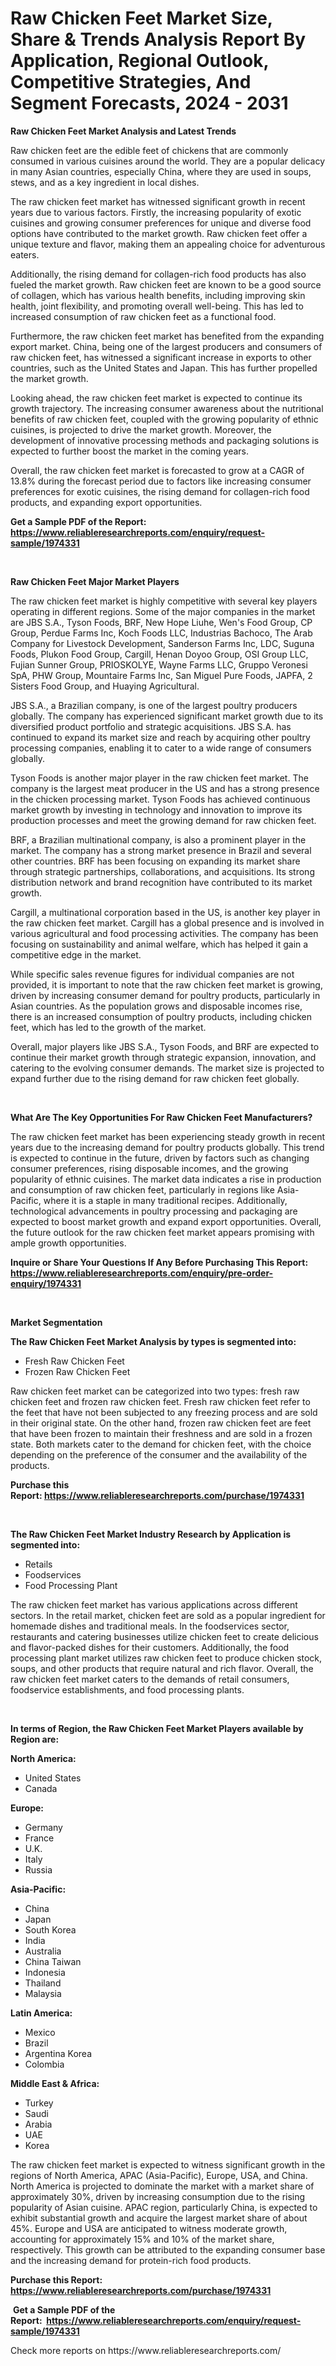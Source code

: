 <p><h1>Raw Chicken Feet Market Size, Share & Trends Analysis Report By Application, Regional Outlook, Competitive Strategies, And Segment Forecasts, 2024 - 2031</h1></p><p><strong>Raw Chicken Feet Market Analysis and Latest Trends</strong></p>
<p><p>Raw chicken feet are the edible feet of chickens that are commonly consumed in various cuisines around the world. They are a popular delicacy in many Asian countries, especially China, where they are used in soups, stews, and as a key ingredient in local dishes.</p><p>The raw chicken feet market has witnessed significant growth in recent years due to various factors. Firstly, the increasing popularity of exotic cuisines and growing consumer preferences for unique and diverse food options have contributed to the market growth. Raw chicken feet offer a unique texture and flavor, making them an appealing choice for adventurous eaters.</p><p>Additionally, the rising demand for collagen-rich food products has also fueled the market growth. Raw chicken feet are known to be a good source of collagen, which has various health benefits, including improving skin health, joint flexibility, and promoting overall well-being. This has led to increased consumption of raw chicken feet as a functional food.</p><p>Furthermore, the raw chicken feet market has benefited from the expanding export market. China, being one of the largest producers and consumers of raw chicken feet, has witnessed a significant increase in exports to other countries, such as the United States and Japan. This has further propelled the market growth.</p><p>Looking ahead, the raw chicken feet market is expected to continue its growth trajectory. The increasing consumer awareness about the nutritional benefits of raw chicken feet, coupled with the growing popularity of ethnic cuisines, is projected to drive the market growth. Moreover, the development of innovative processing methods and packaging solutions is expected to further boost the market in the coming years.</p><p>Overall, the raw chicken feet market is forecasted to grow at a CAGR of 13.8% during the forecast period due to factors like increasing consumer preferences for exotic cuisines, the rising demand for collagen-rich food products, and expanding export opportunities.</p></p>
<p><strong>Get a Sample PDF of the Report:&nbsp; <a href="https://www.reliableresearchreports.com/enquiry/request-sample/1974331">https://www.reliableresearchreports.com/enquiry/request-sample/1974331</a></strong></p>
<p>&nbsp;</p>
<p><strong>Raw Chicken Feet Major Market Players</strong></p>
<p><p>The raw chicken feet market is highly competitive with several key players operating in different regions. Some of the major companies in the market are JBS S.A., Tyson Foods, BRF, New Hope Liuhe, Wen's Food Group, CP Group, Perdue Farms Inc, Koch Foods LLC, Industrias Bachoco, The Arab Company for Livestock Development, Sanderson Farms Inc, LDC, Suguna Foods, Plukon Food Group, Cargill, Henan Doyoo Group, OSI Group LLC, Fujian Sunner Group, PRIOSKOLYE, Wayne Farms LLC, Gruppo Veronesi SpA, PHW Group, Mountaire Farms Inc, San Miguel Pure Foods, JAPFA, 2 Sisters Food Group, and Huaying Agricultural.</p><p>JBS S.A., a Brazilian company, is one of the largest poultry producers globally. The company has experienced significant market growth due to its diversified product portfolio and strategic acquisitions. JBS S.A. has continued to expand its market size and reach by acquiring other poultry processing companies, enabling it to cater to a wide range of consumers globally.</p><p>Tyson Foods is another major player in the raw chicken feet market. The company is the largest meat producer in the US and has a strong presence in the chicken processing market. Tyson Foods has achieved continuous market growth by investing in technology and innovation to improve its production processes and meet the growing demand for raw chicken feet.</p><p>BRF, a Brazilian multinational company, is also a prominent player in the market. The company has a strong market presence in Brazil and several other countries. BRF has been focusing on expanding its market share through strategic partnerships, collaborations, and acquisitions. Its strong distribution network and brand recognition have contributed to its market growth.</p><p>Cargill, a multinational corporation based in the US, is another key player in the raw chicken feet market. Cargill has a global presence and is involved in various agricultural and food processing activities. The company has been focusing on sustainability and animal welfare, which has helped it gain a competitive edge in the market.</p><p>While specific sales revenue figures for individual companies are not provided, it is important to note that the raw chicken feet market is growing, driven by increasing consumer demand for poultry products, particularly in Asian countries. As the population grows and disposable incomes rise, there is an increased consumption of poultry products, including chicken feet, which has led to the growth of the market.</p><p>Overall, major players like JBS S.A., Tyson Foods, and BRF are expected to continue their market growth through strategic expansion, innovation, and catering to the evolving consumer demands. The market size is projected to expand further due to the rising demand for raw chicken feet globally.</p></p>
<p>&nbsp;</p>
<p><strong>What Are The Key Opportunities For Raw Chicken Feet Manufacturers?</strong></p>
<p><p>The raw chicken feet market has been experiencing steady growth in recent years due to the increasing demand for poultry products globally. This trend is expected to continue in the future, driven by factors such as changing consumer preferences, rising disposable incomes, and the growing popularity of ethnic cuisines. The market data indicates a rise in production and consumption of raw chicken feet, particularly in regions like Asia-Pacific, where it is a staple in many traditional recipes. Additionally, technological advancements in poultry processing and packaging are expected to boost market growth and expand export opportunities. Overall, the future outlook for the raw chicken feet market appears promising with ample growth opportunities.</p></p>
<p><strong>Inquire or Share Your Questions If Any Before Purchasing This Report: <a href="https://www.reliableresearchreports.com/enquiry/pre-order-enquiry/1974331">https://www.reliableresearchreports.com/enquiry/pre-order-enquiry/1974331</a></strong></p>
<p>&nbsp;</p>
<p><strong>Market Segmentation</strong></p>
<p><strong>The Raw Chicken Feet Market Analysis by types is segmented into:</strong></p>
<p><ul><li>Fresh Raw Chicken Feet</li><li>Frozen Raw Chicken Feet</li></ul></p>
<p><p>Raw chicken feet market can be categorized into two types: fresh raw chicken feet and frozen raw chicken feet. Fresh raw chicken feet refer to the feet that have not been subjected to any freezing process and are sold in their original state. On the other hand, frozen raw chicken feet are feet that have been frozen to maintain their freshness and are sold in a frozen state. Both markets cater to the demand for chicken feet, with the choice depending on the preference of the consumer and the availability of the products.</p></p>
<p><strong>Purchase this Report:&nbsp;<a href="https://www.reliableresearchreports.com/purchase/1974331">https://www.reliableresearchreports.com/purchase/1974331</a></strong></p>
<p>&nbsp;</p>
<p><strong>The Raw Chicken Feet Market Industry Research by Application is segmented into:</strong></p>
<p><ul><li>Retails</li><li>Foodservices</li><li>Food Processing Plant</li></ul></p>
<p><p>The raw chicken feet market has various applications across different sectors. In the retail market, chicken feet are sold as a popular ingredient for homemade dishes and traditional meals. In the foodservices sector, restaurants and catering businesses utilize chicken feet to create delicious and flavor-packed dishes for their customers. Additionally, the food processing plant market utilizes raw chicken feet to produce chicken stock, soups, and other products that require natural and rich flavor. Overall, the raw chicken feet market caters to the demands of retail consumers, foodservice establishments, and food processing plants.</p></p>
<p>&nbsp;</p>
<p><strong>In terms of Region, the Raw Chicken Feet Market Players available by Region are:</strong></p>
<p>
    <p> <strong> North America: </strong>
        <ul>
            <li>United States</li>
            <li>Canada</li>
        </ul>
        </p> 
    <p> <strong> Europe: </strong>
        <ul>
            <li>Germany</li>
            <li>France</li>
            <li>U.K.</li>
            <li>Italy</li>
            <li>Russia</li>
        </ul>
        </p> 
    <p> <strong> Asia-Pacific: </strong>
        <ul>
            <li>China</li>
            <li>Japan</li>
            <li>South Korea</li>
            <li>India</li>
            <li>Australia</li>
            <li>China Taiwan</li>
            <li>Indonesia</li>
            <li>Thailand</li>
            <li>Malaysia</li>
        </ul>
        </p> 
    <p> <strong> Latin America: </strong>
        <ul>
            <li>Mexico</li>
            <li>Brazil</li>
            <li>Argentina Korea</li>
            <li>Colombia</li>
        </ul>
        </p> 
    <p> <strong> Middle East & Africa: </strong>
        <ul>
            <li>Turkey</li>
            <li>Saudi</li>
            <li>Arabia</li>
            <li>UAE</li>
            <li>Korea</li>
        </ul>
    </p>
    </p>
<p><p>The raw chicken feet market is expected to witness significant growth in the regions of North America, APAC (Asia-Pacific), Europe, USA, and China. North America is projected to dominate the market with a market share of approximately 30%, driven by increasing consumption due to the rising popularity of Asian cuisine. APAC region, particularly China, is expected to exhibit substantial growth and acquire the largest market share of about 45%. Europe and USA are anticipated to witness moderate growth, accounting for approximately 15% and 10% of the market share, respectively. This growth can be attributed to the expanding consumer base and the increasing demand for protein-rich food products.</p></p>
<p><strong>Purchase this Report: <a href="https://www.reliableresearchreports.com/purchase/1974331">https://www.reliableresearchreports.com/purchase/1974331</a></strong></p>
<p>&nbsp;<strong>Get a Sample PDF of the Report:&nbsp;&nbsp;<a href="https://www.reliableresearchreports.com/enquiry/request-sample/1974331">https://www.reliableresearchreports.com/enquiry/request-sample/1974331</a></strong></p>
<p><strong></strong></p>
<p>Check more reports on https://www.reliableresearchreports.com/</p>